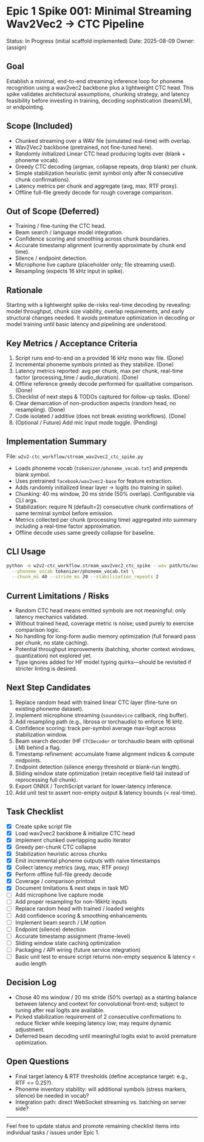 # Epic 1 Spike 001: Minimal Streaming Wav2Vec2 -> CTC Pipeline

Status: In Progress (initial scaffold implemented)
Date: 2025-08-09
Owner: (assign)

## Goal

Establish a minimal, end-to-end streaming inference loop for phoneme recognition using a wav2vec2 backbone plus a lightweight CTC head. This spike validates architectural assumptions, chunking strategy, and latency feasibility before investing in training, decoding sophistication (beam/LM), or endpointing.

## Scope (Included)

- Chunked streaming over a WAV file (simulated real-time) with overlap.
- Wav2Vec2 backbone (pretrained, not fine-tuned here).
- Randomly initialized Linear CTC head producing logits over (blank + phoneme vocab).
- Greedy CTC decoding (argmax, collapse repeats, drop blank) per chunk.
- Simple stabilization heuristic (emit symbol only after N consecutive chunk confirmations).
- Latency metrics per chunk and aggregate (avg, max, RTF proxy).
- Offline full-file greedy decode for rough coverage comparison.

## Out of Scope (Deferred)

- Training / fine-tuning the CTC head.
- Beam search / language model integration.
- Confidence scoring and smoothing across chunk boundaries.
- Accurate timestamp alignment (currently approximate by chunk end time).
- Silence / endpoint detection.
- Microphone live capture (placeholder only; file streaming used).
- Resampling (expects 16 kHz input in spike).

## Rationale

Starting with a lightweight spike de-risks real-time decoding by revealing: model throughput, chunk size viability, overlap requirements, and early structural changes needed. It avoids premature optimization in decoding or model training until basic latency and pipelining are understood.

## Key Metrics / Acceptance Criteria

1. Script runs end-to-end on a provided 16 kHz mono wav file. (Done)
2. Incremental phoneme symbols printed as they stabilize. (Done)
3. Latency metrics reported: avg per chunk, max per chunk, real-time factor (processing_time / audio_duration). (Done)
4. Offline reference greedy decode performed for qualitative comparison. (Done)
5. Checklist of next steps & TODOs captured for follow-up tasks. (Done)
6. Clear demarcation of non-production aspects (random head, no resampling). (Done)
7. Code isolated / additive (does not break existing workflows). (Done)
8. (Optional / Future) Add mic input mode toggle. (Pending)

## Implementation Summary

File: `w2v2-ctc_workflow/stream_wav2vec2_ctc_spike.py`

- Loads phoneme vocab (`tokenizer/phoneme_vocab.txt`) and prepends blank symbol.
- Uses pretrained `facebook/wav2vec2-base` for feature extraction.
- Adds randomly initialized linear layer -> logits (no training in spike).
- Chunking: 40 ms window, 20 ms stride (50% overlap). Configurable via CLI args.
- Stabilization: require N (default=2) consecutive chunk confirmations of same terminal symbol before emission.
- Metrics collected per chunk (processing time) aggregated into summary including a real-time factor approximation.
- Offline decode uses same greedy collapse for baseline.

## CLI Usage

```bash
python -m w2v2-ctc_workflow.stream_wav2vec2_ctc_spike --wav path/to/audio.wav \
  --phoneme_vocab tokenizer/phoneme_vocab.txt \
  --chunk_ms 40 --stride_ms 20 --stabilization_repeats 2
```

## Current Limitations / Risks

- Random CTC head means emitted symbols are not meaningful: only latency mechanics validated.
- Without trained head, coverage metric is noise; used purely to exercise comparison logic.
- No handling for long-form audio memory optimization (full forward pass per chunk, no state caching).
- Potential throughput improvements (batching, shorter context windows, quantization) not explored yet.
- Type ignores added for HF model typing quirks—should be revisited if stricter linting is desired.

## Next Step Candidates

1. Replace random head with trained linear CTC layer (fine-tune on existing phoneme dataset).  
2. Implement microphone streaming (`sounddevice` callback, ring buffer).  
3. Add resampling path (e.g., librosa or torchaudio) to enforce 16 kHz.  
4. Confidence scoring: track per-symbol average max-logit across stabilization window.  
5. Beam search decoder (HF `CTCDecoder` or torchaudio beam with optional LM) behind a flag.  
6. Timestamp refinement: accumulate frame alignment indices & compute midpoints.  
7. Endpoint detection (silence energy threshold or blank-run length).  
8. Sliding window state optimization (retain receptive field tail instead of reprocessing full chunk).  
9. Export ONNX / TorchScript variant for lower-latency inference.  
10. Add unit test to assert non-empty output & latency bounds (< real-time).  

## Task Checklist

- [x] Create spike script file
- [x] Load wav2vec2 backbone & initialize CTC head
- [x] Implement chunked overlapping audio iterator
- [x] Greedy per-chunk CTC collapse
- [x] Stabilization heuristic across chunks
- [x] Emit incremental phoneme outputs with naive timestamps
- [x] Collect latency metrics (avg, max, RTF proxy)
- [x] Perform offline full-file greedy decode
- [x] Coverage / comparison printout
- [x] Document limitations & next steps in task MD
- [ ] Add microphone live capture mode
- [ ] Add proper resampling for non-16kHz inputs
- [ ] Replace random head with trained / loaded weights
- [ ] Add confidence scoring & smoothing enhancements
- [ ] Implement beam search / LM option
- [ ] Endpoint (silence) detection
- [ ] Accurate timestamp assignment (frame-level)
- [ ] Sliding window state caching optimization
- [ ] Packaging / API wiring (future service integration)
- [ ] Basic unit test to ensure script returns non-empty sequence & latency < audio length

## Decision Log

- Chose 40 ms window / 20 ms stride (50% overlap) as a starting balance between latency and context for convolutional front-end; subject to tuning after real logits are available.
- Picked stabilization requirement of 2 consecutive confirmations to reduce flicker while keeping latency low; may require dynamic adjustment.
- Deferred beam decoding until meaningful logits exist to avoid premature optimization.

## Open Questions

- Final target latency & RTF thresholds (define acceptance target: e.g., RTF <= 0.25?).
- Phoneme inventory stability: will additional symbols (stress markers, silence) be needed in vocab?
- Integration path: direct WebSocket streaming vs. batching on server side?

---
Feel free to update status and promote remaining checklist items into individual tasks / issues under Epic 1.
